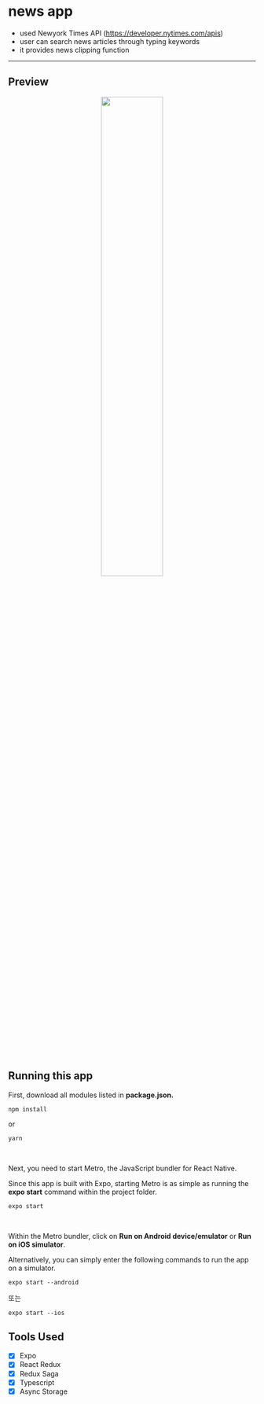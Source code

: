 # news app

- used Newyork Times API (https://developer.nytimes.com/apis)
- user can search news articles through typing keywords
- it provides news clipping function

---

## Preview

<p align="center">
  <img src="assets/images/preview/newsapp.gif" width="50%">
</p>

## Running this app

First, download all modules listed in **package.json.**

```
npm install
```

or

```
yarn
```


<br />

Next, you need to start Metro, the JavaScript bundler for React Native.

Since this app is built with Expo, starting Metro is as simple as running the **expo start** command within the project folder.

```
expo start
```

<br />

Within the Metro bundler, click on **Run on Android device/emulator** or **Run on iOS simulator**.

Alternatively, you can simply enter the following commands to run the app on a simulator.

```
expo start --android
```

또는

```
expo start --ios
```

## Tools Used

- [x] Expo
- [x] React Redux
- [x] Redux Saga
- [x] Typescript
- [x] Async Storage
